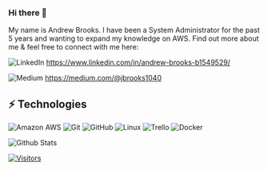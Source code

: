 ### Hi there 👋

<!-- Introduce yourself and give a brief introduction about yourself here.  Also include what tech you're interested in and what you are currently learning -->
My name is Andrew Brooks. I have been a System Administrator for the past 5 years and wanting to expand my knowledge on AWS.
Find out more about me & feel free to connect with me here:

<!-- Replace the fields below with the information requested. Remember to remove the encapsulating <> characters. For spaces in names, use %20 (e.g. Broadus%20Palmer) -->

![LinkedIn](https://img.shields.io/badge/linkedin-%230077B5.svg?style=for-the-badge&logo=linkedin&logoColor=white) https://www.linkedin.com/in/andrew-brooks-b1549529/

![Medium](https://img.shields.io/badge/Medium-12100E?style=for-the-badge&logo=medium&logoColor=white) https://medium.com/@jbrooks1040

## ⚡ Technologies

<!-- Check out the Badges folder for more badges -->

![Amazon AWS](https://img.shields.io/badge/Amazon%20AWS-232F3E?style=flat-square&logo=amazon-aws)
![Git](https://img.shields.io/badge/-Git-black?style=flat-square&logo=git)
![GitHub](https://img.shields.io/badge/-GitHub-181717?style=flat-square&logo=github)
![Linux](https://img.shields.io/badge/Linux-FCC624?style=flat-square&logo=linux&logoColor=black)
![Trello](https://img.shields.io/badge/Trello-%23026AA7.svg?style=flat-square&logo=Trello&logoColor=white)
![Docker](https://img.shields.io/badge/docker-%230db7ed.svg?style=for-the-badge&logo=docker&logoColor=white)


<!-- Replace the fields below with the information requested. Remember to remove the encapsulating <> characters. -->
![Github Stats](https://github-readme-stats.vercel.app/api?username=mrfstop&count_private=true&show_icons=true&include_all_commits=true)

[![Visitors](https://api.visitorbadge.io/api/visitors?path=mrfstop%2Fmrfstop&label=VISITORS&countColor=%23263759)](https://visitorbadge.io/status?path=mrfstop%2Fmrfstop)
